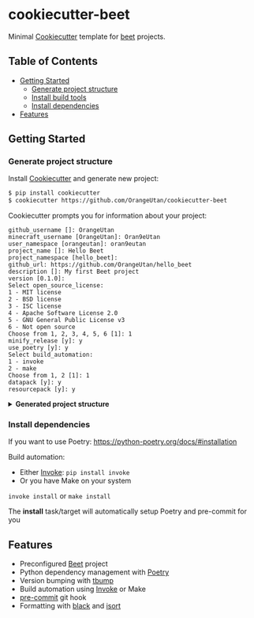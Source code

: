 # cookiecutter-beet

Minimal [Cookiecutter](https://github.com/cookiecutter/cookiecutter) template for [beet](https://github.com/mcbeet/beet) projects.

## Table of Contents
- [Getting Started](#Getting-Started)
    - [Generate project structure](#Generate-project-structure)
    - [Install build tools](#Install-build-tools)
    - [Install dependencies](#Install-dependencies)
- [Features](#Features)

## Getting Started
### Generate project structure
Install [Cookiecutter](https://github.com/cookiecutter/cookiecutter) and generate new project:
```bash
$ pip install cookiecutter
$ cookiecutter https://github.com/OrangeUtan/cookiecutter-beet
```

Cookiecutter prompts you for information about your project:
```
github_username []: OrangeUtan
minecraft_username [OrangeUtan]: Oran9eUtan
user_namespace [orangeutan]: oran9eutan
project_name []: Hello Beet
project_namespace [hello_beet]:
github_url: https://github.com/OrangeUtan/hello_beet
description []: My first Beet project
version [0.1.0]:
Select open_source_license:
1 - MIT license
2 - BSD license
3 - ISC license
4 - Apache Software License 2.0
5 - GNU General Public License v3
6 - Not open source
Choose from 1, 2, 3, 4, 5, 6 [1]: 1
minify_release [y]: y
use_poetry [y]: y
Select build_automation:
1 - invoke
2 - make
Choose from 1, 2 [1]: 1
datapack [y]: y
resourcepack [y]: y
```

<details>
    <summary><b>Generated project structure</b></summary>

    hello_beet
    ├── datapack
    |   └── data
    |       ├── global
    |       |   └── advancements
    |       |       ├── oran9eutan.json
    |       |       └── root.json
    |       ├── minecraft
    |       |   └── tags
    |       |       └── functions
    |       |           └── load.json
    |       └── oran9eutan
    |           ├── advancements
    |           |   └── hello_beet
    |           |       └── root.json
    |           └── functions
    |               └── hello_beet
    |                   ├── load.mcfunction
    |                   ├── install.mcfunction
    |                   └── uninstall.mcfunction
    |
    ├── resourcepack
    |   ├── assets
    |   |   └── .mcassetsroot
    |   └── pack.png
    ├── beet-release.json
    ├── beet.json
    ├── LINCENSE
    ├── pyproject.toml
    ├── README.md
    ├── tasks.py
    └── tbump.toml
</details>

### Install dependencies
If you want to use Poetry: https://python-poetry.org/docs/#installation

Build automation:
- Either [Invoke](http://www.pyinvoke.org/): `pip install invoke`<br>
- Or you have Make on your system

```invoke install``` or ```make install```


The **install** task/target will automatically setup Poetry and pre-commit for you

## Features
- Preconfigured [Beet](https://github.com/mcbeet/beet) project
- Python dependency management with [Poetry](https://python-poetry.org/)
- Version bumping with [tbump](https://github.com/TankerHQ/tbump)
- Build automation using [Invoke](http://www.pyinvoke.org/) or Make
- [pre-commit](https://pre-commit.com/) git hook
- Formatting with [black](https://github.com/psf/black) and [isort](https://github.com/PyCQA/isort)